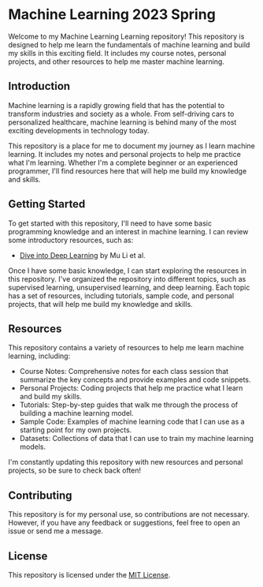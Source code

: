 # Machine Learning 2023 Spring

Welcome to my Machine Learning Learning repository! This repository is designed to help me learn the fundamentals of machine learning and build my skills in this exciting field. It includes my course notes, personal projects, and other resources to help me master machine learning.

## Introduction

Machine learning is a rapidly growing field that has the potential to transform industries and society as a whole. From self-driving cars to personalized healthcare, machine learning is behind many of the most exciting developments in technology today.

This repository is a place for me to document my journey as I learn machine learning. It includes my notes and personal projects to help me practice what I'm learning. Whether I'm a complete beginner or an experienced programmer, I'll find resources here that will help me build my knowledge and skills.

## Getting Started

To get started with this repository, I'll need to have some basic programming knowledge and an interest in machine learning. I can review some introductory resources, such as:

- [Dive into Deep Learning](https://zh.d2l.ai) by Mu Li et al.

Once I have some basic knowledge, I can start exploring the resources in this repository. I've organized the repository into different topics, such as supervised learning, unsupervised learning, and deep learning. Each topic has a set of resources, including tutorials, sample code, and personal projects, that will help me build my knowledge and skills.

## Resources

This repository contains a variety of resources to help me learn machine learning, including:

- Course Notes: Comprehensive notes for each class session that summarize the key concepts and provide examples and code snippets.
- Personal Projects: Coding projects that help me practice what I learn and build my skills.
- Tutorials: Step-by-step guides that walk me through the process of building a machine learning model.
- Sample Code: Examples of machine learning code that I can use as a starting point for my own projects.
- Datasets: Collections of data that I can use to train my machine learning models.

I'm constantly updating this repository with new resources and personal projects, so be sure to check back often!

## Contributing

This repository is for my personal use, so contributions are not necessary. However, if you have any feedback or suggestions, feel free to open an issue or send me a message.

## License

This repository is licensed under the [MIT License](LICENSE).
